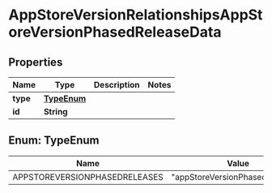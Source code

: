 

# AppStoreVersionRelationshipsAppStoreVersionPhasedReleaseData


## Properties

| Name | Type | Description | Notes |
|------------ | ------------- | ------------- | -------------|
|**type** | [**TypeEnum**](#TypeEnum) |  |  |
|**id** | **String** |  |  |



## Enum: TypeEnum

| Name | Value |
|---- | -----|
| APPSTOREVERSIONPHASEDRELEASES | &quot;appStoreVersionPhasedReleases&quot; |



